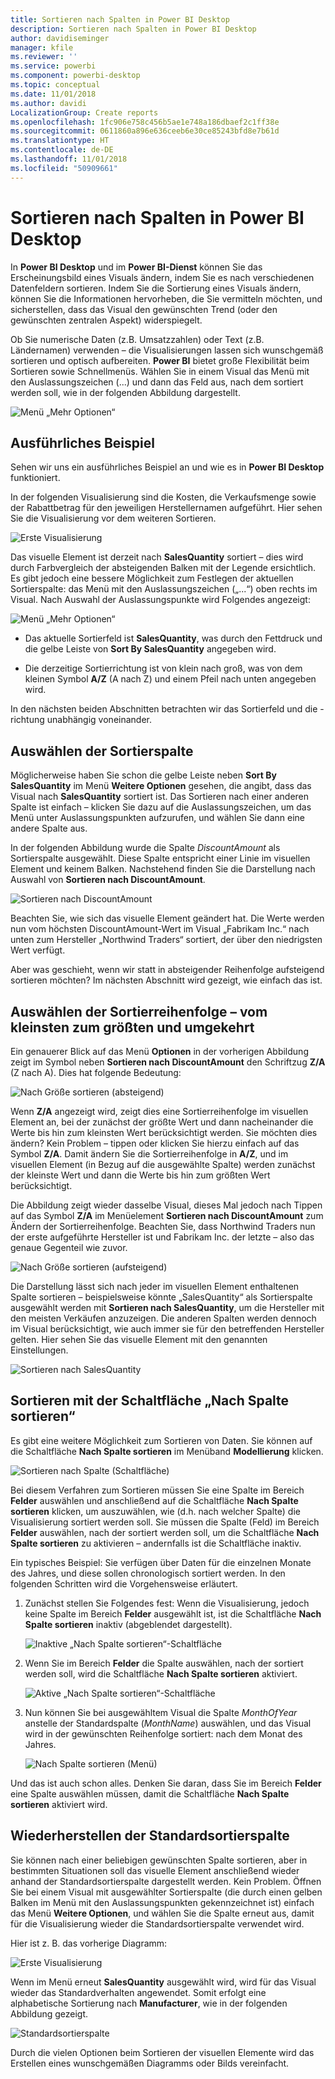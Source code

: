 ```yaml
---
title: Sortieren nach Spalten in Power BI Desktop
description: Sortieren nach Spalten in Power BI Desktop
author: davidiseminger
manager: kfile
ms.reviewer: ''
ms.service: powerbi
ms.component: powerbi-desktop
ms.topic: conceptual
ms.date: 11/01/2018
ms.author: davidi
LocalizationGroup: Create reports
ms.openlocfilehash: 1fc906e758c456b5ae1e748a186dbaef2c1ff38e
ms.sourcegitcommit: 0611860a896e636ceeb6e30ce85243bfd8e7b61d
ms.translationtype: HT
ms.contentlocale: de-DE
ms.lasthandoff: 11/01/2018
ms.locfileid: "50909661"
---
```

# <a name="sort-by-column-in-power-bi-desktop"></a>Sortieren nach Spalten in Power BI Desktop
In **Power BI Desktop** und im **Power BI-Dienst** können Sie das Erscheinungsbild eines Visuals ändern, indem Sie es nach verschiedenen Datenfeldern sortieren. Indem Sie die Sortierung eines Visuals ändern, können Sie die Informationen hervorheben, die Sie vermitteln möchten, und sicherstellen, dass das Visual den gewünschten Trend (oder den gewünschten zentralen Aspekt) widerspiegelt.

Ob Sie numerische Daten (z.B. Umsatzzahlen) oder Text (z.B. Ländernamen) verwenden – die Visualisierungen lassen sich wunschgemäß sortieren und optisch aufbereiten.  **Power BI** bietet große Flexibilität beim Sortieren sowie Schnellmenüs. Wählen Sie in einem Visual das Menü mit den Auslassungszeichen (...) und dann das Feld aus, nach dem sortiert werden soll, wie in der folgenden Abbildung dargestellt.

![Menü „Mehr Optionen“](media/desktop-sort-by-column/sortbycolumn_2.png)

## <a name="more-depth-and-an-example"></a>Ausführliches Beispiel
Sehen wir uns ein ausführliches Beispiel an und wie es in **Power BI Desktop** funktioniert.

In der folgenden Visualisierung sind die Kosten, die Verkaufsmenge sowie der Rabattbetrag für den jeweiligen Herstellernamen aufgeführt. Hier sehen Sie die Visualisierung vor dem weiteren Sortieren.

![Erste Visualisierung](media/desktop-sort-by-column/sortbycolumn_1.png)

Das visuelle Element ist derzeit nach **SalesQuantity** sortiert – dies wird durch Farbvergleich der absteigenden Balken mit der Legende ersichtlich. Es gibt jedoch eine bessere Möglichkeit zum Festlegen der aktuellen Sortierspalte: das Menü mit den Auslassungszeichen („...“) oben rechts im Visual. Nach Auswahl der Auslassungspunkte wird Folgendes angezeigt:

![Menü „Mehr Optionen“](media/desktop-sort-by-column/sortbycolumn_2.png)

* Das aktuelle Sortierfeld ist **SalesQuantity**, was durch den Fettdruck und die gelbe Leiste von **Sort By SalesQuantity** angegeben wird. 

* Die derzeitige Sortierrichtung ist von klein nach groß, was von dem kleinen Symbol **A/Z** (A nach Z) und einem Pfeil nach unten angegeben wird.

In den nächsten beiden Abschnitten betrachten wir das Sortierfeld und die -richtung unabhängig voneinander.

## <a name="selecting-which-column-to-use-for-sorting"></a>Auswählen der Sortierspalte
Möglicherweise haben Sie schon die gelbe Leiste neben **Sort By SalesQuantity** im Menü **Weitere Optionen** gesehen, die angibt, dass das Visual nach **SalesQuantity** sortiert ist. Das Sortieren nach einer anderen Spalte ist einfach – klicken Sie dazu auf die Auslassungszeichen, um das Menü unter Auslassungspunkten aufzurufen, und wählen Sie dann eine andere Spalte aus.

In der folgenden Abbildung wurde die Spalte *DiscountAmount* als Sortierspalte ausgewählt. Diese Spalte entspricht einer Linie im visuellen Element und keinem Balken. Nachstehend finden Sie die Darstellung nach Auswahl von **Sortieren nach DiscountAmount**.

![Sortieren nach DiscountAmount](media/desktop-sort-by-column/sortbycolumn_3.png)

Beachten Sie, wie sich das visuelle Element geändert hat. Die Werte werden nun vom höchsten DiscountAmount-Wert im Visual „Fabrikam Inc.“ nach unten zum Hersteller „Northwind Traders“ sortiert, der über den niedrigsten Wert verfügt. 

Aber was geschieht, wenn wir statt in absteigender Reihenfolge aufsteigend sortieren möchten? Im nächsten Abschnitt wird gezeigt, wie einfach das ist.

## <a name="selecting-the-sort-order---smallest-to-largest-largest-to-smallest"></a>Auswählen der Sortierreihenfolge – vom kleinsten zum größten und umgekehrt
Ein genauerer Blick auf das Menü **Optionen** in der vorherigen Abbildung zeigt im Symbol neben **Sortieren nach DiscountAmount** den Schriftzug **Z/A** (Z nach A). Dies hat folgende Bedeutung:

![Nach Größe sortieren (absteigend)](media/desktop-sort-by-column/sortbycolumn_4.png)

Wenn **Z/A** angezeigt wird, zeigt dies eine Sortierreihenfolge im visuellen Element an, bei der zunächst der größte Wert und dann nacheinander die Werte bis hin zum kleinsten Wert berücksichtigt werden. Sie möchten dies ändern? Kein Problem – tippen oder klicken Sie hierzu einfach auf das Symbol **Z/A**. Damit ändern Sie die Sortierreihenfolge in **A/Z**, und im visuellen Element (in Bezug auf die ausgewählte Spalte) werden zunächst der kleinste Wert und dann die Werte bis hin zum größten Wert berücksichtigt.

Die Abbildung zeigt wieder dasselbe Visual, dieses Mal jedoch nach Tippen auf das Symbol **Z/A** im Menüelement **Sortieren nach DiscountAmount** zum Ändern der Sortierreihenfolge. Beachten Sie, dass Northwind Traders nun der erste aufgeführte Hersteller ist und Fabrikam Inc. der letzte – also das genaue Gegenteil wie zuvor.

![Nach Größe sortieren (aufsteigend)](media/desktop-sort-by-column/sortbycolumn_5.png)

Die Darstellung lässt sich nach jeder im visuellen Element enthaltenen Spalte sortieren – beispielsweise könnte „SalesQuantity“ als Sortierspalte ausgewählt werden mit **Sortieren nach SalesQuantity**, um die Hersteller mit den meisten Verkäufen anzuzeigen. Die anderen Spalten werden dennoch im Visual berücksichtigt, wie auch immer sie für den betreffenden Hersteller gelten. Hier sehen Sie das visuelle Element mit den genannten Einstellungen.

![Sortieren nach SalesQuantity](media/desktop-sort-by-column/sortbycolumn_6.png)

## <a name="sort-using-the-sort-by-column-button"></a>Sortieren mit der Schaltfläche „Nach Spalte sortieren“
Es gibt eine weitere Möglichkeit zum Sortieren von Daten. Sie können auf die Schaltfläche **Nach Spalte sortieren** im Menüband **Modellierung** klicken.

![Sortieren nach Spalte (Schaltfläche)](media/desktop-sort-by-column/sortbycolumn_8.png)

Bei diesem Verfahren zum Sortieren müssen Sie eine Spalte im Bereich **Felder** auswählen und anschließend auf die Schaltfläche **Nach Spalte sortieren** klicken, um auszuwählen, wie (d.h. nach welcher Spalte) die Visualisierung sortiert werden soll. Sie müssen die Spalte (Feld) im Bereich **Felder** auswählen, nach der sortiert werden soll, um die Schaltfläche **Nach Spalte sortieren** zu aktivieren – andernfalls ist die Schaltfläche inaktiv.

Ein typisches Beispiel: Sie verfügen über Daten für die einzelnen Monate des Jahres, und diese sollen chronologisch sortiert werden. In den folgenden Schritten wird die Vorgehensweise erläutert.

1. Zunächst stellen Sie Folgendes fest: Wenn die Visualisierung, jedoch keine Spalte im Bereich **Felder** ausgewählt ist, ist die Schaltfläche **Nach Spalte sortieren** inaktiv (abgeblendet dargestellt).
   
   ![Inaktive „Nach Spalte sortieren“-Schaltfläche](media/desktop-sort-by-column/sortbycolumn_9.png)

2. Wenn Sie im Bereich **Felder** die Spalte auswählen, nach der sortiert werden soll, wird die Schaltfläche **Nach Spalte sortieren** aktiviert.
   
   ![Aktive „Nach Spalte sortieren“-Schaltfläche](media/desktop-sort-by-column/sortbycolumn_10.png)
3. Nun können Sie bei ausgewähltem Visual die Spalte *MonthOfYear* anstelle der Standardspalte (*MonthName*) auswählen, und das Visual wird in der gewünschten Reihenfolge sortiert: nach dem Monat des Jahres.
   
   ![Nach Spalte sortieren (Menü)](media/desktop-sort-by-column/sortbycolumn_11.png)

Und das ist auch schon alles. Denken Sie daran, dass Sie im Bereich **Felder** eine Spalte auswählen müssen, damit die Schaltfläche **Nach Spalte sortieren** aktiviert wird.

## <a name="getting-back-to-default-column-for-sorting"></a>Wiederherstellen der Standardsortierspalte
Sie können nach einer beliebigen gewünschten Spalte sortieren, aber in bestimmten Situationen soll das visuelle Element anschließend wieder anhand der Standardsortierspalte dargestellt werden. Kein Problem. Öffnen Sie bei einem Visual mit ausgewählter Sortierspalte (die durch einen gelben Balken im Menü mit den Auslassungspunkten gekennzeichnet ist) einfach das Menü **Weitere Optionen**, und wählen Sie die Spalte erneut aus, damit für die Visualisierung wieder die Standardsortierspalte verwendet wird.

Hier ist z. B. das vorherige Diagramm:

![Erste Visualisierung](media/desktop-sort-by-column/sortbycolumn_6.png)

Wenn im Menü erneut **SalesQuantity** ausgewählt wird, wird für das Visual wieder das Standardverhalten angewendet. Somit erfolgt eine alphabetische Sortierung nach **Manufacturer**, wie in der folgenden Abbildung gezeigt.

![Standardsortierspalte](media/desktop-sort-by-column/sortbycolumn_7.png)

Durch die vielen Optionen beim Sortieren der visuellen Elemente wird das Erstellen eines wunschgemäßen Diagramms oder Bilds vereinfacht.

